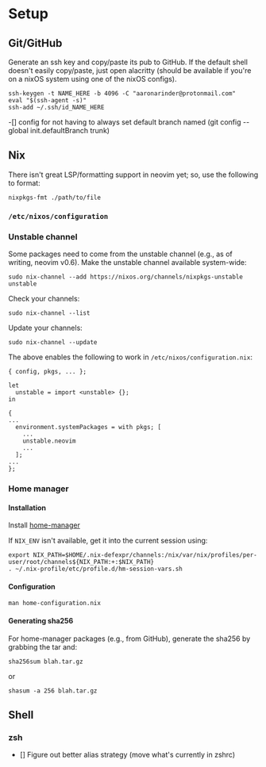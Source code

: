 # Setup
## Git/GitHub

Generate an ssh key and copy/paste its pub to GitHub. If the default shell doesn't easily copy/paste, just open alacritty (should be available if you're on a nixOS system using one of the nixOS configs).

```
ssh-keygen -t NAME_HERE -b 4096 -C "aaronarinder@protonmail.com"
eval "$(ssh-agent -s)"
ssh-add ~/.ssh/id_NAME_HERE
```

-[] config for not having to always set default branch named (git config --global init.defaultBranch trunk)

## Nix

There isn't great LSP/formatting support in neovim yet; so, use the following to format:

```
nixpkgs-fmt ./path/to/file
```

### `/etc/nixos/configuration`
### Unstable channel
Some packages need to come from the unstable channel (e.g., as of writing, neovim v0.6). Make the unstable channel available system-wide:

```
sudo nix-channel --add https://nixos.org/channels/nixpkgs-unstable unstable
```

Check your channels:

```
sudo nix-channel --list
```

Update your channels:

```
sudo nix-channel --update
```

The above enables the following to work in `/etc/nixos/configuration.nix`:

```
{ config, pkgs, ... };

let
  unstable = import <unstable> {};
in

{
...
  environment.systemPackages = with pkgs; [
    ...
    unstable.neovim
    ...
  ];
...
};
```

### Home manager
#### Installation
Install [home-manager](https://nix-community.github.io/home-manager/index.html#sec-install-standalone)

If `NIX_ENV` isn't available, get it into the current session using:

```
export NIX_PATH=$HOME/.nix-defexpr/channels:/nix/var/nix/profiles/per-user/root/channels${NIX_PATH:+:$NIX_PATH}
. ~/.nix-profile/etc/profile.d/hm-session-vars.sh
```

#### Configuration
`man home-configuration.nix`

#### Generating sha256

For home-manager packages (e.g., from GitHub), generate the sha256 by grabbing the tar and:

```
sha256sum blah.tar.gz
```
or
```
shasum -a 256 blah.tar.gz

```

## Shell
### zsh
- [] Figure out better alias strategy (move what's currently in zshrc)



